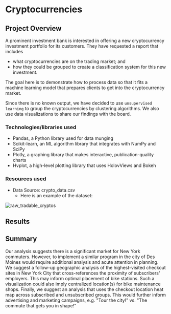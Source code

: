 # Cryptocurrencies

## Project Overview
A prominent investment bank is interested in offering a new cryptocurrency investment portfolio for its customers. They have requested a report that includes 

* what cryptocurrencies are on the trading market; and 
* how they could be grouped to create a classification system for this new investment.

The goal here is to demonstrate how to process data so that it fits a machine learning model that prepares clients to get into the cryptocurrency market.

Since there is no known output, we have decided to use ```unsupervised learning``` to group the cryptocurrencies by clustering algorithms. We also use data visualizations to share our findings with the board.

### Technologies/libraries used

* Pandas, a Python library used for data munging 
* Scikit-learn, an ML algorithm library that integrates with NumPy and SciPy
* Plotly, a graphing library that makes interactive, publication-quality charts
* Hvplot, a high-level plotting library that uses HolovViews and Bokeh

### Resources used
* Data Source: crypto_data.csv
    * Here is an example of the dataset:

![raw_tradable_cryptos](https://user-images.githubusercontent.com/87148145/169705616-3e9764f4-6962-4ea8-8875-61c7115a93b1.JPG)


## Results



## Summary
Our analysis suggests there is a significant market for New York commuters. However, to implement a similar program in the city of Des Moines would require additional analysis and acute attention in planning. We suggest a follow-up geographic analysis of the highest-visited checkout sites in New York City that cross-references the proximity of subscribers' employers. This may inform optimal placement of bike stations. Such a visualization could also imply centralized location(s) for bike maintenance shops. Finally, we suggest an analysis that uses the checkout location heat map across subscribed and unsubscribed groups. This would further inform advertising and marketing campaigns, e.g. "Tour the city!" vs. "The commute that gets you in shape!"
